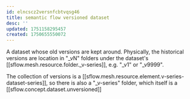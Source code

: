 ```yaml
---
id: elncscz2versnfcbtvqsg46
title: semantic flow versioned dataset
desc: ''
updated: 1751158295457
created: 1750655550072
---
```


A dataset whose old versions are kept around. Physically, the historical versions are location in "_vN" folders under the dataset's [[sflow.mesh.resource.folder._v-series]], e.g. "_v1" or "_v9999". 

The collection of versions is a [[sflow.mesh.resource.element.v-series-dataset-series]], so there is also a "_v-series" folder, which itself is a  [[sflow.concept.dataset.unversioned]] 